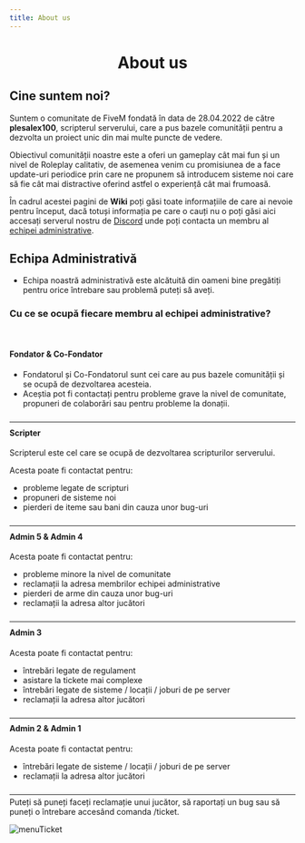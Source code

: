 ```yaml
---
title: About us
---
```



# <p style="text-align: center;">About us</p>

## Cine suntem noi?

Suntem o comunitate de FiveM fondată în data de 28.04.2022 de către **plesalex100**, scripterul serverului, care a pus bazele comunității pentru a dezvolta un proiect unic din mai multe puncte de vedere.

Obiectivul comunității noastre este a oferi un gameplay cât mai fun și un nivel de Roleplay calitativ, de asemenea venim cu promisiunea de a face update-uri periodice prin care ne propunem să introducem sisteme noi care să fie cât mai distractive oferind astfel o experiență cât mai frumoasă. 

În cadrul acestei pagini de **Wiki** poți găsi toate informațiile de care ai nevoie pentru început, dacă totuși informația pe care o cauți nu o poți găsi aici accesați serverul nostru de [Discord](https://discord.com/invite/furyro) unde poți contacta un membru al [echipei administrative](#echipa-administrativa).

## Echipa Administrativă

- Echipa noastră administrativă este alcătuită din oameni bine pregătiți pentru orice întrebare sau problemă puteți să aveți. 


### Cu ce se ocupă fiecare membru al echipei administrative?

<br/>

#### Fondator & Co-Fondator
- Fondatorul și Co-Fondatorul sunt cei care au pus bazele comunității și se ocupă de dezvoltarea acesteia.
- Aceștia pot fi contactați pentru probleme grave la nivel de comunitate, propuneri de colaborări sau pentru probleme la donații.

<hr style="transform: translateY(10px)"/>

#### Scripter
Scripterul este cel care se ocupă de dezvoltarea scripturilor serverului.

Acesta poate fi contactat pentru: 
- probleme legate de scripturi 
- propuneri de sisteme noi
- pierderi de iteme sau bani din cauza unor bug-uri

<hr style="transform: translateY(10px)"/>

#### Admin 5 & Admin 4
Acesta poate fi contactat pentru:
- probleme minore la nivel de comunitate
- reclamații la adresa membrilor echipei administrative
- pierderi de arme din cauza unor bug-uri
- reclamații la adresa altor jucători

<hr style="transform: translateY(10px)"/>

#### Admin 3
Acesta poate fi contactat pentru:
- întrebări legate de regulament
- asistare la tickete mai complexe
- întrebări legate de sisteme / locații / joburi de pe server
- reclamații la adresa altor jucători

<hr style="transform: translateY(10px)"/>

#### Admin 2 & Admin 1
Acesta poate fi contactat pentru:
- întrebări legate de sisteme / locații / joburi de pe server
- reclamații la adresa altor jucători

<hr style="transform: translateY(10px)"/>

Puteți să puneți faceți reclamație unui jucător, să raportați un bug sau să puneți o întrebare accesând comanda /ticket.

![menuTicket](https://i.imgur.com/xbsLv2a.png)

